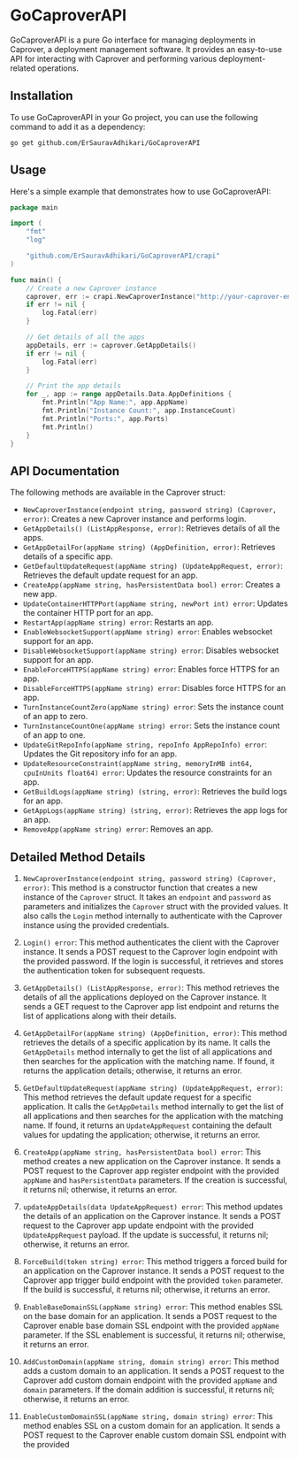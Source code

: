 # GoCaproverAPI

GoCaproverAPI is a pure Go interface for managing deployments in Caprover, a deployment management software. It provides an easy-to-use API for interacting with Caprover and performing various deployment-related operations.

## Installation

To use GoCaproverAPI in your Go project, you can use the following command to add it as a dependency:

```shell
go get github.com/ErSauravAdhikari/GoCaproverAPI
```

## Usage

Here's a simple example that demonstrates how to use GoCaproverAPI:

```go
package main

import (
	"fmt"
	"log"

	"github.com/ErSauravAdhikari/GoCaproverAPI/crapi"
)

func main() {
	// Create a new Caprover instance
	caprover, err := crapi.NewCaproverInstance("http://your-caprover-endpoint", "your-password")
	if err != nil {
		log.Fatal(err)
	}

	// Get details of all the apps
	appDetails, err := caprover.GetAppDetails()
	if err != nil {
		log.Fatal(err)
	}

	// Print the app details
	for _, app := range appDetails.Data.AppDefinitions {
		fmt.Println("App Name:", app.AppName)
		fmt.Println("Instance Count:", app.InstanceCount)
		fmt.Println("Ports:", app.Ports)
		fmt.Println()
	}
}
```

## API Documentation

The following methods are available in the Caprover struct:

- `NewCaproverInstance(endpoint string, password string) (Caprover, error)`: Creates a new Caprover instance and performs login.
- `GetAppDetails() (ListAppResponse, error)`: Retrieves details of all the apps.
- `GetAppDetailFor(appName string) (AppDefinition, error)`: Retrieves details of a specific app.
- `GetDefaultUpdateRequest(appName string) (UpdateAppRequest, error)`: Retrieves the default update request for an app.
- `CreateApp(appName string, hasPersistentData bool) error`: Creates a new app.
- `UpdateContainerHTTPPort(appName string, newPort int) error`: Updates the container HTTP port for an app.
- `RestartApp(appName string) error`: Restarts an app.
- `EnableWebsocketSupport(appName string) error`: Enables websocket support for an app.
- `DisableWebsocketSupport(appName string) error`: Disables websocket support for an app.
- `EnableForceHTTPS(appName string) error`: Enables force HTTPS for an app.
- `DisableForceHTTPS(appName string) error`: Disables force HTTPS for an app.
- `TurnInstanceCountZero(appName string) error`: Sets the instance count of an app to zero.
- `TurnInstanceCountOne(appName string) error`: Sets the instance count of an app to one.
- `UpdateGitRepoInfo(appName string, repoInfo AppRepoInfo) error`: Updates the Git repository info for an app.
- `UpdateResourceConstraint(appName string, memoryInMB int64, cpuInUnits float64) error`: Updates the resource constraints for an app.
- `GetBuildLogs(appName string) (string, error)`: Retrieves the build logs for an app.
- `GetAppLogs(appName string) (string, error)`: Retrieves the app logs for an app.
- `RemoveApp(appName string) error`: Removes an app.

## Detailed Method Details
1. `NewCaproverInstance(endpoint string, password string) (Caprover, error)`: This method is a constructor function that creates a new instance of the `Caprover` struct. It takes an `endpoint` and `password` as parameters and initializes the `Caprover` struct with the provided values. It also calls the `Login` method internally to authenticate with the Caprover instance using the provided credentials.

2. `Login() error`: This method authenticates the client with the Caprover instance. It sends a POST request to the Caprover login endpoint with the provided password. If the login is successful, it retrieves and stores the authentication token for subsequent requests.

3. `GetAppDetails() (ListAppResponse, error)`: This method retrieves the details of all the applications deployed on the Caprover instance. It sends a GET request to the Caprover app list endpoint and returns the list of applications along with their details.

4. `GetAppDetailFor(appName string) (AppDefinition, error)`: This method retrieves the details of a specific application by its name. It calls the `GetAppDetails` method internally to get the list of all applications and then searches for the application with the matching name. If found, it returns the application details; otherwise, it returns an error.

5. `GetDefaultUpdateRequest(appName string) (UpdateAppRequest, error)`: This method retrieves the default update request for a specific application. It calls the `GetAppDetails` method internally to get the list of all applications and then searches for the application with the matching name. If found, it returns an `UpdateAppRequest` containing the default values for updating the application; otherwise, it returns an error.

6. `CreateApp(appName string, hasPersistentData bool) error`: This method creates a new application on the Caprover instance. It sends a POST request to the Caprover app register endpoint with the provided `appName` and `hasPersistentData` parameters. If the creation is successful, it returns nil; otherwise, it returns an error.

7. `updateAppDetails(data UpdateAppRequest) error`: This method updates the details of an application on the Caprover instance. It sends a POST request to the Caprover app update endpoint with the provided `UpdateAppRequest` payload. If the update is successful, it returns nil; otherwise, it returns an error.

8. `ForceBuild(token string) error`: This method triggers a forced build for an application on the Caprover instance. It sends a POST request to the Caprover app trigger build endpoint with the provided `token` parameter. If the build is successful, it returns nil; otherwise, it returns an error.

9. `EnableBaseDomainSSL(appName string) error`: This method enables SSL on the base domain for an application. It sends a POST request to the Caprover enable base domain SSL endpoint with the provided `appName` parameter. If the SSL enablement is successful, it returns nil; otherwise, it returns an error.

10. `AddCustomDomain(appName string, domain string) error`: This method adds a custom domain to an application. It sends a POST request to the Caprover add custom domain endpoint with the provided `appName` and `domain` parameters. If the domain addition is successful, it returns nil; otherwise, it returns an error.

11. `EnableCustomDomainSSL(appName string, domain string) error`: This method enables SSL on a custom domain for an application. It sends a POST request to the Caprover enable custom domain SSL endpoint with the provided
